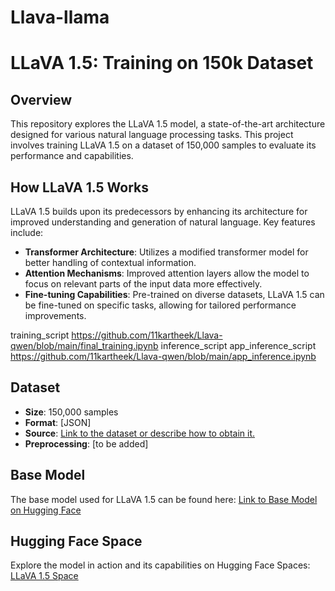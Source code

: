 # Llava-llama
# LLaVA 1.5: Training on 150k Dataset

## Overview
This repository explores the LLaVA 1.5 model, a state-of-the-art architecture designed for various natural language processing tasks. This project involves training LLaVA 1.5 on a dataset of 150,000 samples to evaluate its performance and capabilities.

## How LLaVA 1.5 Works
LLaVA 1.5 builds upon its predecessors by enhancing its architecture for improved understanding and generation of natural language. Key features include:
- **Transformer Architecture**: Utilizes a modified transformer model for better handling of contextual information.
- **Attention Mechanisms**: Improved attention layers allow the model to focus on relevant parts of the input data more effectively.
- **Fine-tuning Capabilities**: Pre-trained on diverse datasets, LLaVA 1.5 can be fine-tuned on specific tasks, allowing for tailored performance improvements.

training_script https://github.com/11kartheek/Llava-qwen/blob/main/final_training.ipynb
inference_script 
app_inference_script https://github.com/11kartheek/Llava-qwen/blob/main/app_inference.ipynb

## Dataset
- **Size**: 150,000 samples
- **Format**: [JSON]
- **Source**: [Link to the dataset or describe how to obtain it.](https://huggingface.co/datasets/liuhaotian/LLaVA-Instruct-150K)
- **Preprocessing**: [to be added]

## Base Model
The base model used for LLaVA 1.5 can be found here: [Link to Base Model on Hugging Face](https://huggingface.co/meta-llama/Llama-3.2-1B-Instruct)

## Hugging Face Space
Explore the model in action and its capabilities on Hugging Face Spaces: [LLaVA 1.5 Space](https://huggingface.co/spaces/Kartheekb7/llava_chat)

